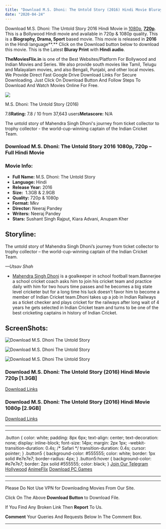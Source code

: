 ```yaml
---
title: "Download M.S. Dhoni: The Untold Story (2016) Hindi Movie Bluray || 720p [1.3GB] || 1080p [2.9GB]"
date: "2020-04-24"
---
```


Download M.S. Dhoni: The Untold Story 2016 Hindi Movie in [1080p](https://1moviesflix.com/1080p-movies/), [**720p**](https://1moviesflix.com/720p-movies/). This is a Bollywood Hindi movie and available in 720p & 1080p quality. This is a **Biography, Drama, Sport** based movie. This movie is released in **2016** in the Hindi language**.** Click on the Download button below to download this movie. This is the Latest **Bluray Print** with **Hindi audio**.

**TheMoviesFlix.in** is one of the Best Websites/Platform For Bollywood and Indian Movies and Series. We also provide south movies like Tamil, Telugu and Malayalam movies, and also Bengali, Punjabi, and other local movies. We Provide Direct Fast Google Drive Download Links For Secure Downloading. Just Click On Download Button And Follow Steps To Download And Watch Movies Online For Free.

[![](https://m.media-amazon.com/images/M/MV5BZjAzZjZiMmQtMDZmOC00NjVmLTkyNTItOGI2Mzg4NTBhZTA1XkEyXkFqcGdeQXVyODE5NzE3OTE@._V1_SX300.jpg)](https://www.imdb.com/title/tt4169250/ "M.S. Dhoni: The Untold Story")

M.S. Dhoni: The Untold Story (2016)

7.8**Rating:** 7.8 / 10 from 37,643 users**Metascore:** N/A

The untold story of Mahendra Singh Dhoni's journey from ticket collector to trophy collector - the world-cup-winning captain of the Indian Cricket Team.

### Download M.S. Dhoni: The Untold Story 2016 1080p, 720p – Full Hindi Movie

### Movie Info:

- **Full Name:** M.S. Dhoni: The Untold Story
- **Language:** Hindi
- **Release Year:** 2016
- **Size:**  1.3GB & 2.9GB
- **Quality:** 720p & 1080p
- **Format:** Mkv
- **Director:** Neeraj Pandey
- **Writers:** Neeraj Pandey
- **Stars:** Sushant Singh Rajput, Kiara Advani, Anupam Kher

## Storyline:

The untold story of Mahendra Singh Dhoni’s journey from ticket collector to trophy collector – the world-cup-winning captain of the Indian Cricket Team.

_—Utsav Shah_

- [Mahendra Singh Dhoni](https://www.imdb.com/name/nm2605014/) is a goalkeeper in school football team.Bannerjee a school cricket coach asks him to join his cricket team and practice daily with him for two hours time passes and he becomes a big state level cricketer but for a long time his luck doesn’t favor him to become a member of Indian Cricket team.Dhoni takes up a job in Indian Railways as a ticket checker and plays cricket for the railways after long wait of 4 years he gets selected in Indian Cricket team and turns to be one of the best cricketing captains in history of Indian Cricket.

## ScreenShots:

![Download M.S. Dhoni The Untold Story ](https://m.media-amazon.com/images/M/MV5BMjAzMTk4MDMzNl5BMl5BanBnXkFtZTgwNTI4MTUxMDI@._V1_QL50_SX1500_CR0,0,1500,999_AL_.jpg)

![Download M.S. Dhoni The Untold Story ](https://m.media-amazon.com/images/M/MV5BMTUzMTk5ODcxN15BMl5BanBnXkFtZTgwMTQ3MTUxMDI@._V1_QL50_SX1500_CR0,0,1500,999_AL_.jpg)

![Download M.S. Dhoni The Untold Story ](https://m.media-amazon.com/images/M/MV5BMTgwMDgwNzEzMF5BMl5BanBnXkFtZTgwNTc3MTUxMDI@._V1_QL50_SX1500_CR0,0,1500,999_AL_.jpg)

### Download M.S. Dhoni: The Untold Story (2016) Hindi Movie 720p \[1.3GB\]

[Download Links](https://1moviesflix.com?a270777880=MmY4dnl0UEdzeEo5V0lMWmpLSm1ZbzUxK1JqRGxaTTRrVE51QlRsK2tZMCt2cnlrZXl6WWxBYkF6eG9kdGhJSHlFN1VUdmlKbmQ0MnJBNnZzL1Vzck1rM0l4RWVZcFBiSXZZa0pMbG1hMUU9)

### Download M.S. Dhoni: The Untold Story (2016) Hindi Movie 1080p \[2.9GB\] 

[Download Links](https://1moviesflix.com?a270777880=MmY4dnl0UEdzeEo5V0lMWmpLSm1ZbzUxK1JqRGxaTTRrVE51QlRsK2tZMCt2cnlrZXl6WWxBYkF6eG9kdGhJSFhrV1ZONmR4VzVzaHRiYlNHWTRDYVpXTEFFd2RsYzdIMmtTOEUrdUdhNm89)

* * *

* * *

.button { color: white; padding: 8px 6px; text-align: center; text-decoration: none; display: inline-block; font-size: 14px; margin: 2px 1px; -webkit-transition-duration: 0.4s; /\* Safari \*/ transition-duration: 0.4s; cursor: pointer; } .button5 { background-color: #555555; color: white; border: 1px solid #e7e7e7; border-radius: 4px; } .button5:hover { background-color: #e7e7e7; border: 2px solid #555555; color: black; } [Join Our Telegram](http://gdrivepro.xyz/join.php) [Hollywood](https://moviesverse.com/) [AnimeFlix](https://animeflix.in/) [Download PC Games](https://gamesflix.net/)  

* * *

* * *

  

Please Do Not Use VPN for Downloading Movies From Our Site.

Click On The Above **Download Button** to Download File.

If You Find Any Broken Link Then **Report** To Us.

**Comment** Your Queries And Requests Below In The Comment Box.

* * *
